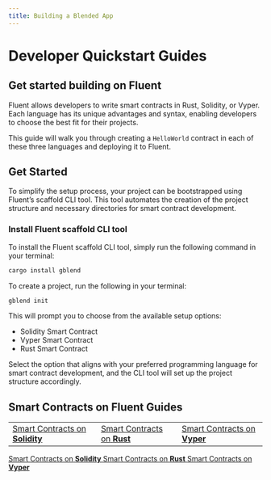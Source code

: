 ```yaml
---
title: Building a Blended App
---
```


# Developer Quickstart Guides

Get started building on Fluent
---

Fluent allows developers to write smart contracts in Rust, Solidity, or Vyper. Each language has its unique advantages and syntax, enabling developers to choose the best fit for their projects.&#x20;

This guide will walk you through creating a `HelloWorld` contract in each of these three languages and deploying it to Fluent.

## Get Started

To simplify the setup process, your project can be bootstrapped using Fluent’s scaffold CLI tool. This tool automates the creation of the project structure and necessary directories for smart contract development.

### Install Fluent scaffold CLI tool

To install the Fluent scaffold CLI tool, simply run the following command in your terminal:

```bash
cargo install gblend
```

To create a project, run the following in your terminal:

```bash
gblend init
```

This will prompt you to choose from the available setup options:

* Solidity Smart Contract
* Vyper Smart Contract
* Rust Smart Contract

Select the option that aligns with your preferred programming language for smart contract development, and the CLI tool will set up the project structure accordingly.

## Smart Contracts on Fluent Guides

<table data-column-title-hidden data-view="cards" id="language-table">
    <tbody>
        <tr>
            <td>
                <a href="solidity">
                    <span>Smart Contracts on</span> 
                    <strong>Solidity</strong>
                </a>
            </td>
            <td>
                <a href="rust">
                    <span>Smart Contracts on</span> 
                    <strong>Rust</strong>
                </a>
            </td>
            <!-- <td>
                <a href="go">
                    <span>Smart Contracts on</span> 
                    <strong>Go</strong>
                </a>
            </td> -->
            <td>
                <a href="vyper">
                    <span>Smart Contracts on</span> 
                    <strong>Vyper</strong>
                </a>
            </td>
        </tr>
    </tbody>
</table>
<div data-view="cards" id="language-table">
    <a href="solidity">
        <span>Smart Contracts on</span> 
        <strong>Solidity</strong>
    </a>
    <a href="rust">
        <span>Smart Contracts on</span> 
        <strong>Rust</strong>
    </a>
    <!-- <a href="go">
        <span>Smart Contracts on</span> 
        <strong>Go</strong>
    </a> -->
    <a href="vyper">
        <span>Smart Contracts on</span> 
        <strong>Vyper</strong>
    </a>
</div>

